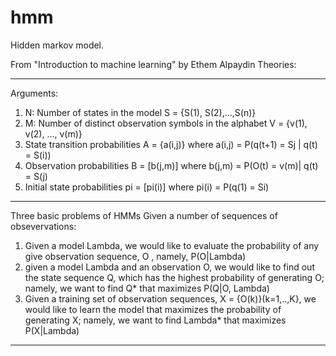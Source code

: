 hmm
===

Hidden markov model.

From "Introduction to machine learning" by Ethem Alpaydin
Theories:

***********************************
Arguments:
1. N: Number of states in the model
   S = {S(1), S(2),...,S(n)}
2. M: Number of distinct observation symbols in the alphabet
   V = {v(1), v(2), ..., v(m)}
3. State transition probabilities
   A = {a(i,j)} where a(i,j) = P(q(t+1) = Sj | q(t) = S(i))
4. Observation probabilities
   B = [b(j,m)] where b(j,m) = P(O(t) = v(m)| q(t) = S(j)
5. Initial state probabilities
   pi = [pi(i)] where pi(i) = P(q(1) = Si)

***********************************
Three basic problems of HMMs
Given a number of sequences of obsevervations:
1. Given a model Lambda, we would like to evaluate the probability of any give observation sequence, O , namely, P(O|Lambda)
2. given a model Lambda and an observation O, we would like to find out the state sequence Q, which has the highest probability of generating O; namely, we want to find Q* that maximizes P(Q|O, Lambda)
3. Given a training set of observation sequences, X = {O(k)}(k=1,..,K}, we would like to learn the model that maximizes the probability of generating X; namely, we want to find Lambda* that maximizes P(X|Lambda)


***********************************
